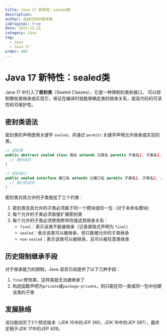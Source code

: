 ```yaml
---
title: Java 17 新特性：sealed类
description:
author: 会敲代码的程序猿
isOriginal: true
date: 2023-12-31
category: Java
tag:
  - Java
  - Java 17
order: 409
---
```


# Java 17 新特性：sealed类

Java 17 中引入了**密封类**（Sealed Classes），它是一种限制的类和接口，
可以控制哪些类继承或实现它，保证在编译时就能够确定类的继承关系，提高代码的可读性和可维护性。

## 密封类语法

密封类的声明使用关键字 `sealed`，并通过 `permits` 关键字声明允许继承或实现的类。

```java
// 密封类
public abstract sealed class 类名 extends 父类名 permits 子类名1, 子类名2, ... {
  // 类的成员
}

// 密封接口
public sealed interface 接口名 extends 父接口名 permits 子类名1, 子类名2, ... {
  // 接口的成员
}
```

密封类对其允许的子类施加了三个约束：

1. 密封类及其允许的子类必须属于同一个模块或同一包（对于未命名模块）
2. 每个允许的子类必须直接扩展密封类
3. 每个允许的子类必须使用修饰符描述其继承关系：
    * `final`：表示该类不能被继承（记录类隐式声明为 `final`）
    * `sealed`：表示该类可以被继承，但只能被允许的子类继承
    * `non-sealed`：表示该类可以被继承，且可以被任意类继承

## 历史限制继承手段

对于继承能力的限制，Java 语言已经提供了以下几种手段：

1. `final`修饰类，这样类就无法被继承了
2. 构造函数声明为`private`或`package-private`，则只能在同一类或同一包中创建该类的子类

## 发展脉络

该功能经历了2个预览版本（JDK 15中的JEP 360、JDK 16中的JEP 397），最终定稿于JDK 17中的JEP 409。
